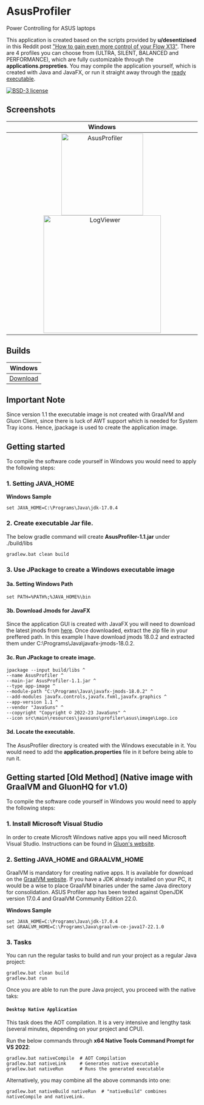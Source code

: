 # AsusProfiler
Power Controlling for ASUS laptops

This application is created based on the scripts provided by **u/desentizised** in this Reddit post ["How to gain even more control of your Flow X13"](https://www.reddit.com/r/FlowX13/comments/t32gra/how_to_gain_even_more_control_of_your_flow_x13/). There are 4 profiles you can choose from (ULTRA, SILENT, BALANCED and PERFORMANCE), which are fully customizable through the **applications.propreties**. You may compile the application yourself, which is created with Java and JavaFX, or run it straight away through the [ready executable](https://github.com/javasuns/AsusProfiler/releases/download/AsusProfiler/AsusProfiler.zip). 

[![BSD-3 license](https://img.shields.io/badge/license-BSD--3-%230778B9.svg)](https://opensource.org/licenses/BSD-3-Clause)

## Screenshots
|  Windows |
|  :----:  |
|  <img width="215" alt="AsusProfiler" src="https://user-images.githubusercontent.com/13131668/180485991-c9c1ae8b-5b28-4c46-90a4-2433e738aca6.PNG"> <img width="309" alt="LogViewer" src="https://user-images.githubusercontent.com/13131668/180486709-c997dc6d-3a65-46df-ab27-68659d29254b.PNG">|

## Builds

|  Windows |
|  :----:  |
|  [Download](https://github.com/javasuns/AsusProfiler/releases/download/AsusProfiler/AsusProfiler.zip)|

## Important Note
Since version 1.1 the executable image is not created with GraalVM and Gluon Client, since there is luck of AWT support which is needed for System Tray icons. Hence, jpackage is used to create the application image.

## Getting started

To compile the software code yourself in Windows you would need to apply the following steps:

### 1. Setting JAVA_HOME
**Windows Sample**

    set JAVA_HOME=C:\Programs\Java\jdk-17.0.4
    
### 2. Create executable Jar file.
The below gradle command will create **AsusProfiler-1.1.jar** under ./build/libs

    gradlew.bat clean build 
    
### 3. Use JPackage to create a Windows executable image

#### 3a. Setting Windows Path
    set PATH=%PATH%;%JAVA_HOME%\bin

#### 3b. Download Jmods for JavaFX
Since the application GUI is created with JavaFX you will need to download the latest jmods from [here](https://gluonhq.com/products/javafx/).
Once downloaded, extract the zip file in your preffered path. In this example I have download jmods 18.0.2 and extracted them under C:\Programs\Java\javafx-jmods-18.0.2.

#### 3c. Run JPackage to create image.

    jpackage --input build/libs ^
    --name AsusProfiler ^
    --main-jar AsusProfiler-1.1.jar ^
    --type app-image ^
    --module-path "C:\Programs\Java\javafx-jmods-18.0.2" ^
    --add-modules javafx.controls,javafx.fxml,javafx.graphics ^
    --app-version 1.1 ^
    --vendor "JavaSuns" ^
    --copyright "Copyright © 2022-23 JavaSuns" ^
    --icon src\main\resources\javasuns\profiler\asus\image\Logo.ico
    
#### 3d. Locate the executable.
The AsusProfiler directory is created with the Windows executable in it. You would need to add the **application.properties** file in it before being able to run it.

## Getting started \[Old Method\] (Native image with GraalVM and GluonHQ for v1.0)

To compile the software code yourself in Windows you would need to apply the following steps:
### 1. Install Microsoft Visual Studio

In order to create Microsft Windows native apps you will need Microsoft Visual Studio. Instructions can be found in [Gluon's website](https://docs.gluonhq.com/#platforms_windows).

### 2. Setting JAVA_HOME and GRAALVM_HOME

GraalVM is mandatory for creating native apps. It is available for download on the [GraalVM website](https://www.graalvm.org/downloads/). If you have a JDK already installed on your PC, it would be a wise to place GraalVM binaries under the same Java directory for consolidation. 
ASUS Profiler app has been tested against OpenJDK version 17.0.4 and GraalVM Community Edition 22.0.

**Windows Sample**

    set JAVA_HOME=C:\Programs\Java\jdk-17.0.4
    set GRAALVM_HOME=C:\Programs\Java\graalvm-ce-java17-22.1.0

### 3. Tasks

You can run the regular tasks to build and run your project as a regular Java project:

    gradlew.bat clean build
    gradlew.bat run
    
Once you are able to run the pure Java project, you proceed with the native taks:    

#### `Desktop Native Application`

This task does the AOT compilation. It is a very intensive and lengthy task (several minutes, depending on your project and CPU).

Run the below commands through **x64 Native Tools Command Prompt for VS 2022**:

    gradlew.bat nativeCompile  # AOT Compilation
    gradlew.bat nativeLink     # Generates native executable
    gradlew.bat nativeRun      # Runs the generated executable

Alternatively, you may combine all the above commands into one:

    gradlew.bat nativeBuild nativeRun  # "nativeBuild" combines nativeCompile and nativeLink.
    
    


